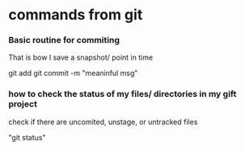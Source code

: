 # commands from git 

### Basic routine for commiting

That is bow I save a snapshot/ point in time

git add <name of the file>
git commit -m "meaninful msg"


### how to check the status of my files/ directories in my gift project 

check if there are uncomited, unstage, or untracked files 

"git status"